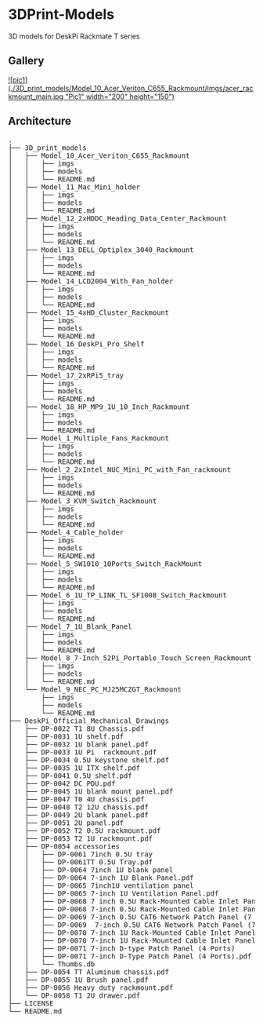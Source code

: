 # 3DPrint-Models
3D models for DeskPi Rackmate T series

## Gallery

[![pic1](./3D_print_models/Model_10_Acer_Veriton_C655_Rackmount/imgs/acer_rackmount_main.jpg "Pic1" width="200" height="150")](https://github.com/DeskPi-Team/3DPrint-Models/tree/main/3D_print_models/Model_10_Acer_Veriton_C655_Rackmount/models/acer_veriton_C655_rackmount_for_DeskPi_rackmate_T_series-BodyFillet002.3mf)


## Architecture 
<pre>
.
├── 3D_print_models
│   ├── Model_10_Acer_Veriton_C655_Rackmount
│   │   ├── imgs
│   │   ├── models
│   │   └── README.md
│   ├── Model_11_Mac_Mini_holder
│   │   ├── imgs
│   │   ├── models
│   │   └── README.md
│   ├── Model_12_2xHDDC_Heading_Data_Center_Rackmount
│   │   ├── imgs
│   │   ├── models
│   │   └── README.md
│   ├── Model_13_DELL_Optiplex_3040_Rackmount
│   │   ├── imgs
│   │   ├── models
│   │   └── README.md
│   ├── Model_14_LCD2004_With_Fan_holder
│   │   ├── imgs
│   │   ├── models
│   │   └── README.md
│   ├── Model_15_4xHD_Cluster_Rackmount
│   │   ├── imgs
│   │   ├── models
│   │   └── README.md
│   ├── Model_16_DeskPi_Pro_Shelf
│   │   ├── imgs
│   │   ├── models
│   │   └── README.md
│   ├── Model_17_2xRPi5_tray
│   │   ├── imgs
│   │   ├── models
│   │   └── README.md
│   ├── Model_18_HP_MP9_1U_10_Inch_Rackmount
│   │   ├── imgs
│   │   ├── models
│   │   └── README.md
│   ├── Model_1_Multiple_Fans_Rackmount
│   │   ├── imgs
│   │   ├── models
│   │   └── README.md
│   ├── Model_2_2xIntel_NUC_Mini_PC_with_Fan_rackmount
│   │   ├── imgs
│   │   ├── models
│   │   └── README.md
│   ├── Model_3_KVM_Switch_Rackmount
│   │   ├── imgs
│   │   ├── models
│   │   └── README.md
│   ├── Model_4_Cable_holder
│   │   ├── imgs
│   │   ├── models
│   │   └── README.md
│   ├── Model_5_SW1010_10Ports_Switch_RackMount
│   │   ├── imgs
│   │   ├── models
│   │   └── README.md
│   ├── Model_6_1U_TP_LINK_TL_SF1008_Switch_Rackmount
│   │   ├── imgs
│   │   ├── models
│   │   └── README.md
│   ├── Model_7_1U_Blank_Panel
│   │   ├── imgs
│   │   ├── models
│   │   └── README.md
│   ├── Model_8_7-Inch_52Pi_Portable_Touch_Screen_Rackmount
│   │   ├── imgs
│   │   ├── models
│   │   └── README.md
│   └── Model_9_NEC_PC_MJ25MCZGT_Rackmount
│       ├── imgs
│       ├── models
│       └── README.md
├── DeskPi_Official_Mechanical_Drawings
│   ├── DP-0022 T1 8U Chassis.pdf
│   ├── DP-0031 1U shelf.pdf
│   ├── DP-0032 1U blank panel.pdf
│   ├── DP-0033 1U Pi  rackmount.pdf
│   ├── DP-0034 0.5U keystone shelf.pdf
│   ├── DP-0035 1U ITX shelf.pdf
│   ├── DP-0041 0.5U shelf.pdf
│   ├── DP-0042 DC PDU.pdf
│   ├── DP-0045 1U blank mount panel.pdf
│   ├── DP-0047 T0 4U chassis.pdf
│   ├── DP-0048 T2 12U chassis.pdf
│   ├── DP-0049 2U blank panel.pdf
│   ├── DP-0051 2U panel.pdf
│   ├── DP-0052 T2 0.5U rackmount.pdf
│   ├── DP-0053 T2 1U rackmount.pdf
│   ├── DP-0054 accessories
│   │   ├── DP-0061 7inch 0.5U tray
│   │   ├── DP-0061TT 0.5U Tray.pdf
│   │   ├── DP-0064 7inch 1U blank panel
│   │   ├── DP-0064 7-inch 1U Blank Panel.pdf
│   │   ├── DP-0065 7inch1U ventilation panel
│   │   ├── DP-0065 7-inch 1U Ventilation Panel.pdf
│   │   ├── DP-0068 7 inch 0.5U Rack-Mounted Cable Inlet Panel with Brush Strip
│   │   ├── DP-0068 7-inch 0.5U Rack-Mounted Cable Inlet Panel with Brush Strip.pdf
│   │   ├── DP-0069 7-inch 0.5U CAT6 Network Patch Panel (7 Ports)
│   │   ├── DP-0069  7-inch 0.5U CAT6 Network Patch Panel (7 Ports).pdf
│   │   ├── DP-0070 7-inch 1U Rack-Mounted Cable Inlet Panel with Brush Strip
│   │   ├── DP-0070 7-inch 1U Rack-Mounted Cable Inlet Panel with Brush Strip.pdf
│   │   ├── DP-0071 7-inch D-type Patch Panel (4 Ports)
│   │   ├── DP-0071 7-inch D-Type Patch Panel (4 Ports).pdf
│   │   └── Thumbs.db
│   ├── DP-0054 TT Aluminum chassis.pdf
│   ├── DP-0055 1U Brush panel.pdf
│   ├── DP-0056 Heavy duty rackmount.pdf
│   └── DP-0058 T1 2U drawer.pdf
├── LICENSE
└── README.md
</pre> 

